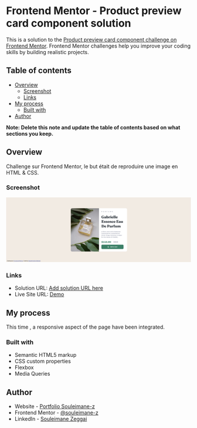 # Frontend Mentor - Product preview card component solution

This is a solution to the [Product preview card component challenge on Frontend Mentor](https://www.frontendmentor.io/challenges/product-preview-card-component-GO7UmttRfa). Frontend Mentor challenges help you improve your coding skills by building realistic projects.

## Table of contents

- [Overview](#overview)
  - [Screenshot](#screenshot)
  - [Links](#links)
- [My process](#my-process)
  - [Built with](#built-with)
- [Author](#author)

**Note: Delete this note and update the table of contents based on what sections you keep.**

## Overview
Challenge sur Frontend Mentor, le but était de reproduire une image en HTML & CSS.

### Screenshot

![Screenshot](./images/Screenshot.png)

### Links

- Solution URL: [Add solution URL here](https://www.frontendmentor.io/solutions/qr-code-component-Jzf2g4Wlc5)
- Live Site URL: [Demo](https://souleimane-z.github.io/QR-Code_SZ/)

## My process

This time , a responsive aspect of the page have been integrated. 

### Built with

- Semantic HTML5 markup
- CSS custom properties
- Flexbox
- Media Queries


## Author

- Website - [Portfolio Souleimane-z](https://www.souleimane-z.com)
- Frontend Mentor - [@souleimane-z](https://www.frontendmentor.io/profile/souleimane-z)
- LinkedIn - [Souleimane Zeggai](https://www.linkedin.com/in/souleimane-zeggai/)
